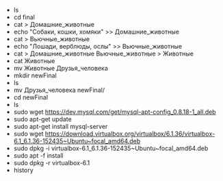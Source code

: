 * ls
* cd final
* cat > Домашние_животные
* echo "Собаки, кошки, хомяки" >> Домашние_животные
* cat > Вьючные_животные
* echo "Лошади, верблюды, ослы" >> Вьючные_животные
* cat > Домашние_животные Вьючные_животные > Животные
* cat Животные
* mv Животные Друзья_человека
* mkdir newFinal
* ls
* mv Друзья_человека newFinal/
* cd newFinal
* ls
* sudo wget https://dev.mysql.com/get/mysql-apt-config_0.8.18-1_all.deb
* sudo apt-get update
* sudo apt-get install mysql-server
* sudo wget https://download.virtualbox.org/virtualbox/6.1.36/virtualbox-6.1_6.1.36-152435~Ubuntu~focal_amd64.deb
* sudo dpkg -i virtualbox-6.1_6.1.36-152435~Ubuntu~focal_amd64.deb
* sudo apt -f install
* sudo dpkg -r virtualbox-6.1
* history

